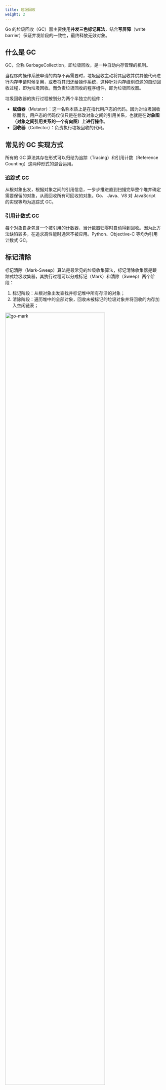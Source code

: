 ```yaml
---
title: 垃圾回收
weight: 2
---
```


Go 的垃圾回收（GC）器主要使用**并发三色标记算法**，结合**写屏障**（write barrier）保证并发阶段的一致性，最终释放无效对象。

## 什么是 GC

GC，全称 GarbageCollection，即垃圾回收，是一种自动内存管理的机制。

当程序向操作系统申请的内存不再需要时，垃圾回收主动将其回收并供其他代码进行内存申请时候复用，或者将其归还给操作系统，这种针对内存级别资源的自动回收过程，即为垃圾回收。而负责垃圾回收的程序组件，即为垃圾回收器。

垃圾回收器的执行过程被划分为两个半独立的组件：

- **赋值器**（Mutator）：这一名称本质上是在指代用户态的代码。因为对垃圾回收器而言，用户态的代码仅仅只是在修改对象之间的引用关系，也就是在**对象图（对象之间引用关系的一个有向图）上进行操作**。
- **回收器**（Collector）：负责执行垃圾回收的代码。

## 常见的 GC 实现方式

所有的 GC 算法其存在形式可以归结为追踪（Tracing）和引用计数（Reference Counting）这两种形式的混合运用。

### 追踪式 GC

从根对象出发，根据对象之间的引用信息，一步步推进直到扫描完毕整个堆并确定需要保留的对象，从而回收所有可回收的对象。Go、 Java、V8 对 JavaScript 的实现等均为追踪式 GC。

### 引用计数式 GC

每个对象自身包含一个被引用的计数器，当计数器归零时自动得到回收。因为此方法缺陷较多，在追求高性能时通常不被应用。Python、Objective-C 等均为引用计数式 GC。


## 标记清除

标记清除（Mark-Sweep）算法是最常见的垃圾收集算法，标记清除收集器是跟踪式垃圾收集器，其执行过程可以分成标记（Mark）和清除（Sweep）两个阶段：

1. 标记阶段：从根对象出发查找并标记堆中所有存活的对象；
2. 清除阶段：遍历堆中的全部对象，回收未被标记的垃圾对象并将回收的内存加入空闲链表；

<img src="https://raw.gitcode.com/shipengqi/illustrations/files/main/go/go-mark.png" alt="go-mark" width="80%">

从根对象出发依次遍历对象的子对象并将从根节点可达的对象都标记成存活状态，即 A、C 和 D 三个对象，剩余的 B、E 和 F 三个对象因为从根节点不可达，所以会被当做垃圾。

标记阶段结束后会进入清除阶段，在该阶段中收集器会依次遍历堆中的所有对象，释放其中没有被标记的 B、E 和 F 三个对象并将新的空闲内存空间以链表的结构串联起来：

<img src="https://raw.gitcode.com/shipengqi/illustrations/files/main/go/go-sweep.png" alt="go-sweep" width="80%">

这是最传统的标记清除算法，整个过程需要标记对象的存活状态，用户程序在垃圾收集的过程中也不能执行（STW，Stop the world）。

## 三色抽象

为了解决原始标记清除算法带来的长时间 STW，现代的追踪式垃圾收集器会实现三色标记算法的变种以缩短 STW 的时间。

三色标记算法将程序中的对象分成白色、黑色和灰色三类：

- 白色对象：潜在的垃圾，其内存可能会被垃圾收集器回收；
- 黑色对象：活跃的对象，包括不存在任何引用外部指针的对象以及从根对象可达的对象；
- 灰色对象：活跃的对象，因为存在指向白色对象的外部指针，垃圾收集器会扫描这些对象的子对象；

在垃圾收集器开始工作时，程序中不存在任何的黑色对象，根对象会被标记成灰色，其他所有对象都是白色。

标记过程：
 
1. 从灰色对象的集合中选择一个灰色对象并将其标记成黑色。
2. 从黑色对象出发，扫描所有可达对象并标记为灰色，保证该对象和被该对象引用的对象都不会被回收。
4. 重复 1，2，直到不存在灰色对象。

**当三色的标记清除的标记阶段结束之后，应用程序的堆中就不存在任何的灰色对象，我们只能看到黑色的存活对象以及白色的垃圾对象，垃圾收集器可以回收这些白色的垃圾**。

因为用户程序可能在标记执行的过程中修改对象的指针，所以三**色标记清除算法本身是不可以并发或者增量执行的，它仍然需要 STW**。

例如下图的三色标记过程中，用户程序建立了从 A 对象到 D 对象的引用，但是因为程序中已经不存在灰色对象指向 D 了，所以 D 对象会被垃圾收集器错误地回收。

<img src="https://raw.gitcode.com/shipengqi/illustrations/files/main/go/color-mark.png" alt="color-mark" width="38%">

本来不应该被回收的对象却被回收了，这在内存管理中是非常严重的错误（悬挂指针、野指针）。想要并发或者增量地标记对象还是需要使用**屏障技术**。

## 并发垃圾收集

并发（Concurrent）的垃圾收集不仅能够减少程序的最长暂停时间，还能减少整个垃圾收集阶段的时间，通过开启写屏障、**利用多核优势与用户程序并行执行**。

Go 在 v1.5 中引入了并发的垃圾收集器，该垃圾收集器使用了三色抽象和写屏障技术保证垃圾收集器执行的正确性。

## 屏障技术

内存屏障技术是一种**屏障指令，它可以让 CPU 或者编译器在执行内存相关操作时遵循特定的约束**。

要在并发或者增量的标记算法中保证正确性，需要达成以下两种三色不变性（Tri-color invariant）中的一种：

- 强三色不变性：黑色对象不会指向白色对象，只会指向灰色对象或者黑色对象；
- 弱三色不变性：黑色对象指向的白色对象必须包含一条从灰色对象经由多个白色对象的可达路径。

**垃圾收集中的屏障技术更像是一个钩子方法，它是在用户程序读取对象、创建新对象以及更新对象指针时执行的一段代码**。

屏障技术可以分为读屏障（Read barrier）和写屏障（Write barrier）因为读屏障需要在读操作中加入代码片段，对用户程序的性能影响很大，所以编程语言往往都会采用写屏障保证三色不变性。

Go 使用了两种写屏障技术，分别是**插入写屏障**和**删除写屏障**。


### 插入写屏障

写屏障可以保证用户程序和垃圾收集器可以在交替工作的情况下程序执行的正确性。

例如，对象新增了引用：

```go
p.child = q
```

问题： `p` 已被标记为黑色，`q` 是新发现的白色对象，没有进入标记队列。如果不处理，GC 会认为 `q` 是垃圾，导致`黑 → 白`指针存在，违反强三色不变性。

插入写屏障做的事：**当黑对象赋值引用指向白对象时，立刻将白对象灰化**（加入标记队列）。

```go
if GC is marking && p is black && q is white {
    shade(q) // 把 q 放入灰色队列中，等待标记
}
p.child = q
```

插入写屏障**将有存活可能的对象都标记成灰色**以满足强三色不变性。可能导致有些对象不再存活了，但是垃圾收集器仍然认为对象是存活的，只有在下一个循环才会被回收。

### 删除写屏障

例如，对象删除了引用：

```go
p.child = nil
```

假设 `p` 是黑色，原来 `child` 是白色对象 `q`，现在被删除。

问题：如果不处理，`q` 在标记期间，还没来得及灰化，就失去了从根对象的可达路径，GC 将误以为它是垃圾，**黑 → 白引用断裂，发生漏标**。

删除写屏障做的事：**在引用断开前，检查旧值是否是白对象，如果是就把它重新加入标记队列**。

```go
old := p.child
if GC is marking && p is black && old is white {
    shade(old) // 保护旧值，把 q 放入灰色队列中，防止它被误回收
}
p.child = nil
```

删除写屏障**在老对象的引用被删除时，将白色的老对象涂成灰色**，这样删除写屏障就可以保证弱三色不变性。

### 混合写屏障

只有写屏障的问题：

在 Go v1.7 之前，运行时使用插入写屏障保证强三色不变性，但是运行时**并没有在所有的垃圾收集根对象上开启插入写屏障**。因为应用程序可能包含成百上千的 goroutine，而垃圾收集的根对象一般包括全局变量和栈对象，如果运行时需要在几百个 goroutine 的栈上都开启写屏障，会带来巨大的额外开销，所以 Go 在实现上选择了**在标记阶段完成时暂停程序、将所有栈对象标记为灰色并重新扫描**，在活跃 goroutine 非常多的程序中，**重新扫描的过程需要占用 `10~100ms` 的时间**。

Go 在 v1.8 引入混合写屏障，移除了栈的重扫描过程。在垃圾收集的标记阶段，还需要**将创建的所有新对象都标记成黑色，防止新分配的栈内存和堆内存中的对象被错误地回收**，因为栈内存在标记阶段最终都会变为黑色，所以不再需要重新扫描栈空间。

许多现代 GC 使用混合写屏障，同时考虑旧值和新值，处理引用变更的所有情况。

它包含：

- 插入写屏障逻辑（关注新引用是否为白）
- 删除写屏障逻辑（关注旧引用是否为白）

```go
wb(dst, oldValue, newValue) {
    if GC is marking {
        if oldValue is white {
            shade(oldValue) // 删除写屏障
        }
        if newValue is white && dst object is black {
            shade(newValue) // 插入写屏障
        }
    }
}
```

## 根对象到底是什么

根对象在垃圾回收的术语中又叫做**根集合**，它是垃圾回收器在标记过程时最先检查的对象，包括：

- **全局变量**：程序在编译期就能确定的那些存在于程序整个生命周期的变量。
- **执行栈**：每个 goroutine 都包含自己的执行栈，这些执行栈上包含栈上的变量及指向分配的堆内存区块的指针。
- **寄存器**：寄存器的值可能表示一个指针，参与计算的这些指针可能指向某些赋值器分配的堆内存区块。

## 对象图是什么

对象图是指：在 GC 扫描阶段，由程序中的一组**根对象**出发，通过对象间的指针引用关系，所形成的“对象之间可达性图”。

Go 并不会真的在运行时构建一个图结构，而是：

- 编译器在生成代码时会为每个对象生成**类型信息（如哪些字段是指针）**；
- GC 在标记阶段通过栈变量、全局变量扫描到指针后，根据类型描述递归访问其他对象；
- 最终形成一棵“由引用关系连接的”逻辑上的图。

## 有了 GC，为什么还会发生内存泄露

### 全局对象

当有一个全局对象时，可能不经意间将某个变量附着在其上，且忽略的将其进行释放，则该内存永远不会得到释放。例如：

```go

var cache = map[interface{}]interface{}{}

func keepalloc() {
  for i := 0; i < 10000; i++ {
    m := make([]byte, 1<<10)
    cache[i] = m
  }
}
```

### goroutine 泄漏

Goroutine 作为一种逻辑上理解的轻量级线程，需要维护执行用户代码的上下文信息。在运行过程中也需要消耗一定的内存来保存这类信息，而这些内存在目前版本的 Go 中是不会被释放的。因此，如果一个程序持续**不断地产生新的 goroutine、且不结束已经创建的 goroutine** 并复用这部分内存，就会造成内存泄漏的现象。

```go
func keepalloc2() {
  for i := 0; i < 100000; i++ {
    go func() {
      select {}
    }()
  }
}
```

### 验证

```go
package main

import (
  "os"
  "runtime/trace"
)

func main() {
  f, _ := os.Create("trace.out")
  defer f.Close()
  trace.Start(f)
  defer trace.Stop()
  keepalloc()
  keepalloc2()
}
```

![go-heap-test]()

Heap 在持续增长，没有内存被回收，产生了内存泄漏的现象。

goroutine 泄漏还可能由 channel 泄漏导致。而 channel 的泄漏本质上与 goroutine 泄漏存在直接联系。Channel 作为一种同步原语，会连接两个不同的 goroutine，如果一个 goroutine 尝试**向一个没有接收方的无缓冲 channel 发送消息**，则该 **goroutine 会被永久的休眠**，整个 goroutine 及其执行栈都得不到释放。


## GC 实现

### GC 的流程

以 STW 为界限，可以将 GC 划分为五个阶段：

| 阶段 | 说明 | 赋值器状态 |
| ---- | ---- | ---- |
| GCMark | 标记准备阶段，为并发标记做准备工作，**启动写屏障** | STW |
| GCMark | **扫描标记阶段，与赋值器并发执行，写屏障开启状态** | 并发 |
| GCMarkTermination | 标记终止阶段，保证一个周期内标记任务完成，停止写屏障 | STW |
| GCoff | 内存清扫阶段，将需要回收的内存归还到堆中，写屏障关闭状态 | 并发 |
| GCoff | 内存归还阶段，将过多的内存归还给操作系统，写屏障关闭状态 | 并发 |

### 触发 GC 的时机是什么

Go 语言中对 GC 的触发时机存在两种形式：

- 主动触发，通过调用 `runtime.GC()` 来触发 GC，此调用**阻塞式地等待当前 GC 运行完毕**。
- 被动触发，分为两种方式：
  - 使用系统监控，当超过两分钟没有产生任何 GC 时，强制触发 GC。
  - 使用步调（Pacing）算法，其核心思想是控制内存增长的比例。

## 优化

GC 的调优是在特定场景下产生的，并非所有程序都需要针对 GC 进行调优。只有那些对执行延迟非常敏感、 当 GC 的开销成为程序性能瓶颈的程序，才需要针对 GC 进行性能调优。

总的来说，可以在现在的开发中处理的有以下几种情况：

1. 对停顿敏感：GC 过程中产生的长时间停顿、或由于**需要执行 GC 而没有执行用户代码**，导致需要立即执行的用户代码执行滞后。
2. 对资源消耗敏感：对于频繁分配内存的应用而言，**频繁分配内存增加 GC 的工作量**，原本可以充分利用 CPU 的应用不得不频繁地执行垃圾回收，影响用户代码对 CPU 的利用率，进而影响用户代码的执行效率。

从这两点来看，所谓 GC 调优的核心思想：**优化内存的申请速度，尽可能的少申请内存，复用已申请的内存。控制、减少、复用**。

### 降低并复用已经申请的内存

```go
// 使用 sync.Pool 复用需要的 buf
var bufPool = sync.Pool{
	New: func() interface{} {
		return make([]byte, 10<<20)
	},
}

b := bufPool.Get().([]byte)

// ...

bufPool.Put(b)
```

### 调整 GOGC

GC 的触发原则是由步调算法来控制的，**其关键在于估计下一次需要触发 GC 时，堆的大小**。如果在遇到海量请求的时，为了避免 GC 频繁触发，**可以通过将 GOGC 的值设置得更大，让 GC 触发的时间变得更晚，从而减少其触发频率**，进而增加用户代码对机器的使用率。

```bash
GOGC=1000 ./main
```